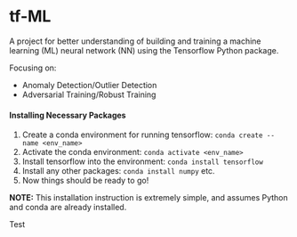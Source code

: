 # tf-ML

A project for better understanding of building and training a machine learning (ML) neural network (NN) using the Tensorflow Python package.

Focusing on:
- Anomaly Detection/Outlier Detection
- Adversarial Training/Robust Training


#### Installing Necessary Packages
1. Create a conda environment for running tensorflow:
   `conda create --name <env_name>`
2. Activate the conda environment:
   `conda activate <env_name>`
3. Install tensorflow into the environment:
   `conda install tensorflow`
4. Install any other packages:
   `conda install numpy` etc.
5. Now things should be ready to go!

<b>NOTE:</b> This installation instruction is extremely simple, and assumes Python and conda are already installed.

Test
